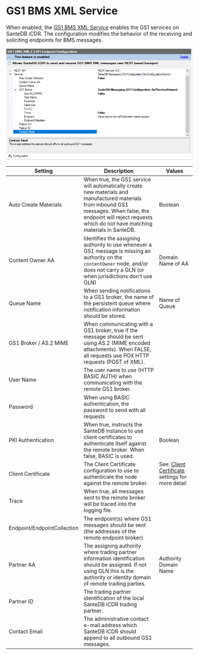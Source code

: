 # GS1 BMS XML Service

When enabled, the [GS1 BMS XML Service](../../../../developers/santedb-software-publishers/gs1-bms-xml/) enables the GS1 services on SanteDB iCDR. The configuration modifies the behavior of the receiving and soliciting endpoints for BMS messages.



![](<../../../../.gitbook/assets/image (429) (1) (1) (1).png>)

| Setting                     | Description                                                                                                                                                                                                             | Values                                                           |
| --------------------------- | ----------------------------------------------------------------------------------------------------------------------------------------------------------------------------------------------------------------------- | ---------------------------------------------------------------- |
| Auto Create Materials       | When true, the GS1 service will automatically create new materials and manufactured materials from inbound GS1 messages. When false, the endpoint will reject requests which do not have matching materials in SanteDB. | Boolean                                                          |
| Content Owner AA            | Identifies the assigning authority to use whenever a GS1 message is missing an authority on the `contentOwner` node, and/or does not carry a GLN (or when jurisdictions don't use GLN)                                  | Domain Name of AA                                                |
| Queue Name                  | When sending notifications to a GS1 broker, the name of the persistent queue where notification information should be stored.                                                                                           | Name of Queue                                                    |
| GS1 Broker / AS.2 MIME      | When communicating with a GS1 broker, true if the message should be sent using AS.2 (MIME encoded attachments). When FALSE, all requests use POX HTTP requests (POST of XML).                                           |                                                                  |
| User Name                   | The user name to use (HTTP BASIC AUTH) when communicating with the remote GS1 broker.                                                                                                                                   |                                                                  |
| Password                    | When using BASIC authentication, the password to send with all requests                                                                                                                                                 |                                                                  |
| PKI Authentication          | When true, instructs the SanteDB instance to use client certificates to authenticate itself against the remote broker. When false, BASIC is used.                                                                       | Boolean                                                          |
| Client Certificate          | The Client Certificate configuration to use to authenticate the node against the remote broker.                                                                                                                         | See: [Client Certificate](./#endpoints) settings for more detail |
| Trace                       | When true, all messages sent to the remote broker will be traced into the logging file.                                                                                                                                 |                                                                  |
| Endpoint/EndpointCollection | The endpoint(s) where GS1 messages should be sent (the addresses of the remote endpoint broker)                                                                                                                         |                                                                  |
| Partner AA                  | The assigning authority where trading partner information identification should be assigned. If not using GLN this is the authority or identity domain of remote trading parties.                                       | Authority Domain Name                                            |
| Partner ID                  | The trading partner identification of the local SanteDB iCDR trading partner.                                                                                                                                           |                                                                  |
| Contact Email               | The administrative contact e-mail address which SanteDB iCDR should append to all outbound GS1 messages.                                                                                                                |                                                                  |

